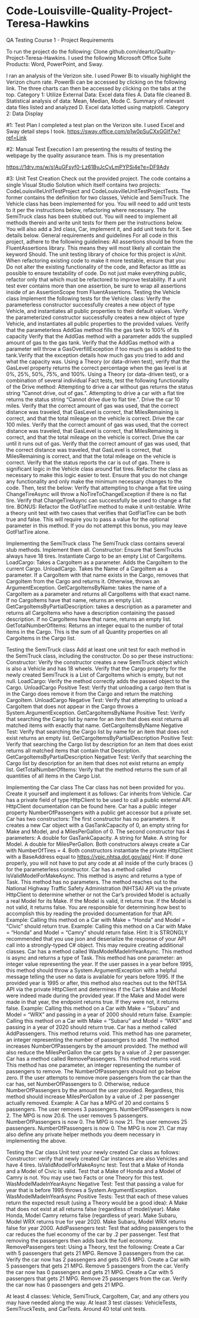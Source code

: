 # Code-Louisville-Quality-Project-Teresa-Hawkins

QA Testing Course 1 - Project Requirements

To run the project do the following: Clone github.com/deartc/Quality-Project-Teresa-Hawkins. I used the following Microsoft Office Suite Products: Word, PowerPoint, and  Sway.     

I ran an analysis of the Verizon site.  I used Power Bi to visually 
highlight the Verizon churn rate. PowerBi  can be accessed by clicking on the following link. The three charts can then be accessed by clicking on the tabs at the top.
	Category 1: Utilize External Data:
	Excel data files A. Data file cleaned B. Statistical analysis of data: Mean, Median, Mode C. Summary of relevant data files listed and analyzed D. Excel data lotted using matplotli.
	Category 2: Data Display
		

#1: Test Plan
I completed a test plan on the Verizon site.  I used Excel and Sway  detail steps I took.
https://sway.office.com/p1w0pSuCXxGGIf7w?ref=Link



#2: Manual Test Execution
I am presenting the results of testing the webpage by the quality assurance team.  This is my presentation


https://1drv.ms/w/s!AuGFsyf0-Lz61BvJcCyLmPYPSi4e?e=DF9Ady





#3: Unit Test Creation
Check out the provided project. The code contains a single Visual Studio Solution which itself contains two projects: CodeLouisvilleUnitTestProject and CodeLouisvilleUnitTestProjectTests. The former contains the definition for two classes, Vehicle and SemiTruck. 
The Vehicle class has been implemented for you. You will need to add unit tests to it per the instructions below, refactoring where necessary.
The SemiTruck class has been stubbed out. You will need to implement all methods therein and write unit tests for them per the instructions below.
You will also add a 3rd class, Car, implement it, and add unit tests for it. See details below.
General requirements and guidelines
For all code in this project, adhere to the following guidelines:
All assertions should be from the FluentAssertions library. This means they will most likely all contain the keyword Should. 
The unit testing library of choice for this project is xUnit.
When refactoring existing code to make it more testable, ensure that you:
Do not alter the existing functionality of the code, and
Refactor as little as possible to ensure testability of code. Do not just make everything public, refactor only that which must be refactored to improve testability.
If a unit test ever contains more than one assertion, be sure to wrap all assertions inside of an AssertionScope from FluentAssertions.
Testing the Vehicle class
Implement the following tests for the Vehicle class:
Verify the parameterless constructor successfully creates a new object of type Vehicle, and instantiates all public properties to their default values. 
Verify the parameterized constructor successfully creates a new object of type Vehicle, and instantiates all public properties to the provided values.
Verify that the parameterless AddGas method fills the gas tank to 100% of its capacity
Verify that the AddGas method with a parameter adds the supplied amount of gas to the gas tank.
Verify that the AddGas method with a parameter will throw a GasOverfillException if too much gas is added to the tank.Verify that the exception details how much gas you tried to add and what the capacity was.
Using a Theory (or data-driven test), verify that the GasLevel property returns the correct percentage when the gas level is at 0%, 25%, 50%, 75%, and 100%.
Using a Theory (or data-driven test), or a combination of several individual Fact tests, test the following functionality of the Drive method:
Attempting to drive a car without gas returns the status string “Cannot drive, out of gas.”.
Attempting to drive a car with a flat tire returns the status string “Cannot drive due to flat tire.”.
Drive the car 10 miles. Verify that the correct amount of gas was used, that the correct distance was traveled, that GasLevel is correct, that MilesRemaining is correct, and that the total mileage on the vehicle is correct.
Drive the car 100 miles. Verify that the correct amount of gas was used, that the correct distance was traveled, that GasLevel is correct, that MilesRemaining is correct, and that the total mileage on the vehicle is correct.
Drive the car until it runs out of gas. Verify that the correct amount of gas was used, that the correct distance was traveled, that GasLevel is correct, that MilesRemaining is correct, and that the total mileage on the vehicle is correct. Verify that the status reports the car is out of gas.
There is significant logic in the Vehicle class around flat tires. Refactor the class as necessary to make this logic easier to test. Ensure that you do not change any functionality and only make the minimum necessary changes to the code. Then, test the below:
Verify that attempting to change a flat tire using ChangeTireAsync will throw a NoTireToChangeException if there is no flat tire.
Verify that ChangeTireAsync can successfully be used to change a flat tire.
BONUS: Refactor the GotFlatTire method to make it unit-testable. Write a theory unit test with two cases that verifies that GotFlatTire can be both true and false. This will require you to pass a value for the optional parameter in this method. If you do not attempt this bonus, you may leave GotFlatTire alone.

Implementing the SemiTruck class
The SemiTruck class contains several stub methods. Implement them all.
Constructor: Ensure that SemiTrucks always have 18 tires. Instantiate Cargo to be an empty List of CargoItems.
LoadCargo: Takes a CargoItem as a parameter. Adds the CargoItem to the current Cargo.
UnloadCargo. Takes the Name of a CargoItem as a parameter. If a CargoItem with that name exists in the Cargo, removes that CargoItem from the Cargo and returns it. Otherwise, throws an ArgumentException.
GetCargoItemsByName: takes the name of a CargoItem as a parameter and returns all CargoItems with that exact name. If no CargoItems have that name, returns an empty List.
GetCargoItemsByPartialDescription: takes a description as a parameter and returns all CargoItems who have a description containing the passed description. If no CargoItems have that name, returns an empty list.
GetTotalNumberOfItems: Returns an integer equal to the number of total items in the Cargo. This is the sum of all Quantity properties on all CargoItems in the Cargo list.

Testing the SemiTruck class
Add at least one unit test for each method in the SemiTruck class, including the constructor. Do so per these instructions:
Constructor: Verify the constructor creates a new SemiTruck object which is also a Vehicle and has 18 wheels. Verify that the Cargo property for the newly created SemiTruck is a List of CargoItems which is empty, but not null.
LoadCargo: Verify the method correctly adds the passed object to the Cargo.
UnloadCargo Positive Test: Verify that unloading a cargo item that is in the Cargo does remove it from the Cargo and return the matching CargoItem.
UnloadCargo Negative Test: Verify that attempting to unload a CargoItem that does not appear in the Cargo throws a System.ArgumentException.
GetCargoItemsByName Positive Test: Verify that searching the Cargo list by name for an item that does exist returns all matched items with exactly that name. 
GetCargoItemsByName Negative Test: Verify that searching the Cargo list by name for an item that does not exist returns an empty list.
GetCargoItemsByPartialDescription Positive Test: Verify that searching the Cargo list by description for an item that does exist returns all matched items that contain that Description.
GetCargoItemsByPartialDescription Negative Test: Verify that searching the Cargo list by description for an item that does not exist returns an empty list.
GetTotalNumberOfItems: Verify that the method returns the sum of all quantities of all items in the Cargo List.

Implementing the Car class
The Car class has not been provided for you. Create it yourself and implement it as follows:
Car inherits from Vehicle. 
Car has a private field of type HttpClient to be used to call a public external API. 
HttpClient documentation can be found here.
Car has a public integer property NumberOfPassengers with a public get accessor but a private set.
Car has two constructors:
The first constructor has no parameters. It creates a new Car object with a GasTankCapacity of 0, an empty string for Make and Model, and a MilesPerGallon of 0. 
The second constructor has 4 parameters:
A double for GasTankCapacity.
A string for Make.
A string for Model.
A double for MilesPerGallon.
Both constructors always create a Car with NumberOfTires = 4.
Both constructors instantiate the private HttpClient with a BaseAddress equal to https://vpic.nhtsa.dot.gov/api/ 
Hint: If done properly, you will not have to put any code at all inside of the curly braces {} for the parameterless constructor.
Car has a method called IsValidModelForMakeAsync. This method is async and returns a type of Task<bool>. This method has no parameters. The method reaches out to the National Highway Traffic Safety Administration (NHTSA) API via the private HttpClient to determine whether or not the Car’s provided Model is actually a real Model for its Make. If the Model is valid, it returns true. If the Model is not valid, it returns false. You are responsible for determining how best to accomplish this by reading the provided documentation for that API.
Example: Calling this method on a Car with Make = “Honda” and Model = “Civic” should return true. 
Example: Calling this method on a Car with Make = “Honda” and Model = “Camry” should return false.
Hint: It is STRONGLY recommended that you use json and deserialize the response of your API call into a strongly-typed C# object. This may require creating additional classes.
Car has a method called WasModelMadeInYearAsync. This method is async and returns a type of Task<bool>. This method has one parameter: an integer value representing the year. If the user passes in a year before 1995, this method should throw a System.ArgumentException with a helpful message telling the user no data is available for years before 1995. If the provided year is 1995 or after, this method also reaches out to the NHTSA API via the private HttpClient and determines if the Car’s Make and Model were indeed made during the provided year. If the Make and Model were made in that year, the endpoint returns true. If they were not, it returns false.
Example: Calling this method on a Car with Make = “Subaru” and Model = “WRX” and passing in a year of 2000 should return false.
Example: Calling this method on a Car with Make = “Subaru” and Model = “WRX” and passing in a year of 2020 should return true.
Car has a method called AddPassengers. This method returns void. This method has one parameter, an integer representing the number of passengers to add. The method increases NumberOfPassengers by the amount provided. The method will also reduce the MilesPerGallon the car gets by a value of .2 per passenger.
Car has a method called RemovePassengers. This method returns void. This method has one parameter, an integer representing the number of passengers to remove.
The NumberOfPassengers should not go below zero. If the user attempts to remove more passengers from the car than the car has, set NumberOfPassengers to 0.
Otherwise, reduce NumberOfPassengers by the amount the user provided.
Regardless, this method should increase MilesPerGallon by a value of .2 per passenger actually removed.
Example: A Car has a MPG of 20 and contains 5 passengers.
The user removes 3 passengers. NumberOfPassengers is now 2. The MPG is now 20.6.
The user removes 5 passengers. NumberOfPassengers is now 0. The MPG is now 21.
The user removes 25 passengers. NumberOfPassengers is now 0. The MPG is now 21.
Car may also define any private helper methods you deem necessary in implementing the above.

Testing the Car class
Unit test your newly created Car class as follows:
Constructor: verify that newly created Car instances are also Vehicles and have 4 tires.
IsValidModelForMakeAsync test: Test that a Make of Honda and a Model of Civic is valid. Test that a Make of Honda and a Model of Camry is not. You may use two Facts or one Theory for this test.
WasModelMadeInYearAsync Negative Test: Test that passing a value for year that is before 1995 throws a System.ArgumentException.
WasModelMadeInYearAsync Positive Tests: Test that each of these values return the expected result (using a Theory would be a good idea):
A Make that does not exist at all returns false (regardless of model/year).
Make Honda, Model Camry returns false (regardless of year).
Make Subaru, Model WRX returns true for year 2020.
Make Subaru, Model WRX returns false for year 2000.
AddPassengers test: Test that adding passengers to the car reduces the fuel economy of the car by .2 per passenger. Test that removing the passengers then adds back the fuel economy.
RemovePassengers test: Using a Theory, test the following:
Create a Car with 5 passengers that gets 21 MPG. Remove 3 passengers from the car. Verify the car now has 2 passengers and gets 20.6 MPG.
Create a Car with 5 passengers that gets 21 MPG. Remove 5 passengers from the car. Verify the car now has 0 passengers and gets 21 MPG.
Create a Car with 5 passengers that gets 21 MPG. Remove 25 passengers from the car. Verify the car now has 0 passengers and gets 21 MPG.

At least 4 classes:
Vehicle, SemiTruck, CargoItem, Car, and any others you may have needed along the way.
At least 3 test classes: VehicleTests, SemiTruckTests, and CarTests.
Around 40 total unit tests. 



